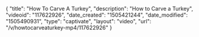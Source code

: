 {
    "title": "How To Carve A Turkey",
    "description": "How to Carve a Turkey",
    "videoid": "117622926",
    "date_created": "1505421244",
    "date_modified": "1505490931",
    "type": "captivate",
    "layout": "video",
    "url": "\/v\/howtocarveaturkey-mp4\/117622926"
}